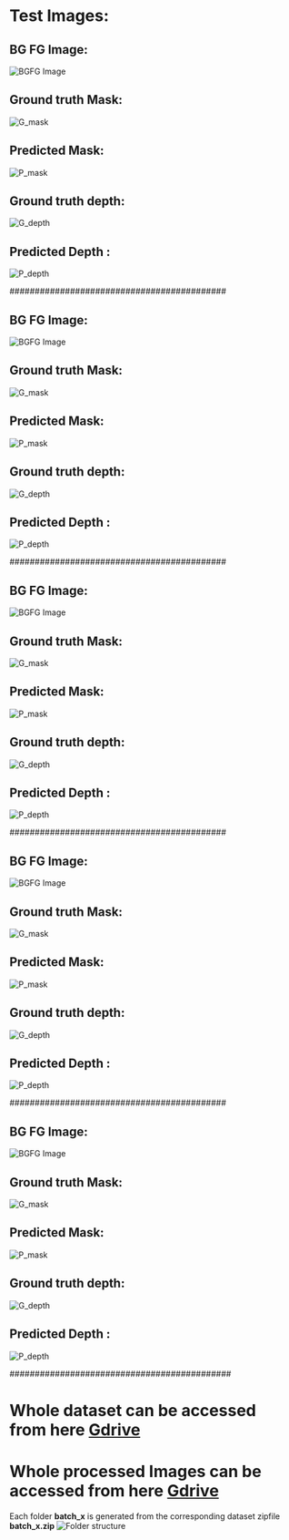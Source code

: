 # Test Images:
## BG FG Image:
![BGFG Image](https://github.com/sumankanukollu/EVA_4_Assignments/blob/master/S15/dataset_logs/batch_19/1_test_bgfg.jpg)
## Ground truth Mask:
![G_mask](https://github.com/sumankanukollu/EVA_4_Assignments/blob/master/S15/dataset_logs/batch_19/1_test_actual_mask.jpg)
## Predicted Mask:
![P_mask](https://github.com/sumankanukollu/EVA_4_Assignments/blob/master/S15/dataset_logs/batch_19/1_test_predicted_mask.jpg)
## Ground truth depth:
![G_depth](https://github.com/sumankanukollu/EVA_4_Assignments/blob/master/S15/dataset_logs/batch_19/1_test_actual_depth.png)
## Predicted Depth :
![P_depth](https://github.com/sumankanukollu/EVA_4_Assignments/blob/master/S15/dataset_logs/batch_19/1_test_predicted_depth.png)

###########################################

## BG FG Image:
![BGFG Image](https://github.com/sumankanukollu/EVA_4_Assignments/blob/master/S15/dataset_logs/batch_19/2_test_bgfg.jpg)
## Ground truth Mask:
![G_mask](https://github.com/sumankanukollu/EVA_4_Assignments/blob/master/S15/dataset_logs/batch_19/2_test_actual_mask.jpg)
## Predicted Mask:
![P_mask](https://github.com/sumankanukollu/EVA_4_Assignments/blob/master/S15/dataset_logs/batch_19/2_test_predicted_mask.jpg)
## Ground truth depth:
![G_depth](https://github.com/sumankanukollu/EVA_4_Assignments/blob/master/S15/dataset_logs/batch_19/2_test_actual_depth.png)
## Predicted Depth :
![P_depth](https://github.com/sumankanukollu/EVA_4_Assignments/blob/master/S15/dataset_logs/batch_19/2_test_predicted_depth.png)

###########################################

## BG FG Image:
![BGFG Image](https://github.com/sumankanukollu/EVA_4_Assignments/blob/master/S15/dataset_logs/batch_19/3_test_bgfg.jpg)
## Ground truth Mask:
![G_mask](https://github.com/sumankanukollu/EVA_4_Assignments/blob/master/S15/dataset_logs/batch_19/3_test_actual_mask.jpg)
## Predicted Mask:
![P_mask](https://github.com/sumankanukollu/EVA_4_Assignments/blob/master/S15/dataset_logs/batch_19/3_test_predicted_mask.jpg)
## Ground truth depth:
![G_depth](https://github.com/sumankanukollu/EVA_4_Assignments/blob/master/S15/dataset_logs/batch_19/3_test_actual_depth.png)
## Predicted Depth :
![P_depth](https://github.com/sumankanukollu/EVA_4_Assignments/blob/master/S15/dataset_logs/batch_19/3_test_predicted_depth.png)

###########################################
## BG FG Image:
![BGFG Image](https://github.com/sumankanukollu/EVA_4_Assignments/blob/master/S15/dataset_logs/batch_19/4_test_bgfg.jpg)
## Ground truth Mask:
![G_mask](https://github.com/sumankanukollu/EVA_4_Assignments/blob/master/S15/dataset_logs/batch_19/4_test_actual_mask.jpg)
## Predicted Mask:
![P_mask](https://github.com/sumankanukollu/EVA_4_Assignments/blob/master/S15/dataset_logs/batch_19/4_test_predicted_mask.jpg)
## Ground truth depth:
![G_depth](https://github.com/sumankanukollu/EVA_4_Assignments/blob/master/S15/dataset_logs/batch_19/4_test_actual_depth.png)
## Predicted Depth :
![P_depth](https://github.com/sumankanukollu/EVA_4_Assignments/blob/master/S15/dataset_logs/batch_19/4_test_predicted_depth.png)

###########################################

## BG FG Image:
![BGFG Image](https://github.com/sumankanukollu/EVA_4_Assignments/blob/master/S15/dataset_logs/batch_19/5_test_bgfg.jpg)
## Ground truth Mask:
![G_mask](https://github.com/sumankanukollu/EVA_4_Assignments/blob/master/S15/dataset_logs/batch_19/5_test_actual_mask.jpg)
## Predicted Mask:
![P_mask](https://github.com/sumankanukollu/EVA_4_Assignments/blob/master/S15/dataset_logs/batch_19/5_test_predicted_mask.jpg)
## Ground truth depth:
![G_depth](https://github.com/sumankanukollu/EVA_4_Assignments/blob/master/S15/dataset_logs/batch_19/5_test_actual_depth.png)
## Predicted Depth :
![P_depth](https://github.com/sumankanukollu/EVA_4_Assignments/blob/master/S15/dataset_logs/batch_19/5_test_predicted_depth.png)

############################################
# Whole dataset can be accessed from here [Gdrive](https://drive.google.com/drive/u/2/folders/11dkmzwk3CbB9utnlz-G2yLzvGb71E0zN)
# Whole processed Images can be accessed from here [Gdrive](https://drive.google.com/drive/u/2/folders/1rVov2L9nvnzHp3Qitk0uGGXRC3toz_l0)
Each folder **batch_x** is generated from the corresponding dataset zipfile **batch_x.zip**
![Folder structure](https://github.com/sumankanukollu/EVA_4_Assignments/blob/master/S15/dataset_logs/batch_19/outputsFolder.JPG)
